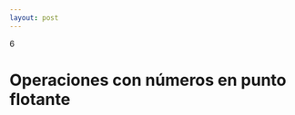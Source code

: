 ```yaml
--- 
layout: post
---
```

<div class="header">
  <div class="numbrerUnit">6</div>
  <h1>Operaciones con números en punto flotante</h1>
  <subtitle> </subtitle>
</div>
